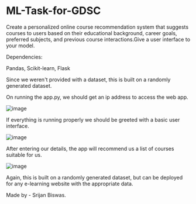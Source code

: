# ML-Task-for-GDSC

Create a personalized online course recommendation system that suggests courses to users based on their educational background, career goals, preferred subjects, and previous course interactions.Give a user interface to your model.

Dependencies:

Pandas,
Scikit-learn,
Flask

Since we weren't provided with a dataset, this is built on a randomly generated dataset.

On running the app.py, we should get an ip address to access the web app.

![image](https://github.com/Nisha51/ML-Task-for-GDSC/assets/83477323/5bf36a4a-2773-4b4d-b2f7-43722d1ab924)

If everything is running properly we should be greeted with a basic user interface.

![image](https://github.com/Nisha51/ML-Task-for-GDSC/assets/83477323/73ae559c-5719-4a21-8f79-86d712b0f46c)

After entering our details, the app will recommend us a list of courses suitable for us.

![image](https://github.com/Nisha51/ML-Task-for-GDSC/assets/83477323/3218818e-6c45-4417-bbad-36752215543c)

Again, this is built on a randomly generated dataset, but can be deployed for any e-learning website with the appropriate data.

Made by -
Srijan Biswas.

